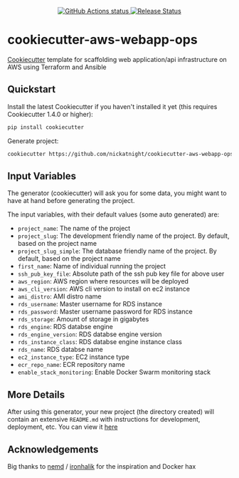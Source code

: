 <p align="center">
    <a href="https://github.com/nickatnight/cookiecutter-aws-webapp-ops/actions">
        <img alt="GitHub Actions status" src="https://github.com/nickatnight/cookiecutter-aws-webapp-ops/actions/workflows/main.yml/badge.svg">
    </a>
    <a href="https://github.com/nickatnight/cookiecutter-aws-webapp-ops/releases"><img alt="Release Status" src="https://img.shields.io/github/v/release/nickatnight/cookiecutter-aws-webapp-ops"></a>
</p>

# cookiecutter-aws-webapp-ops
[Cookiecutter](https://github.com/cookiecutter/cookiecutter) template for scaffolding web application/api infrastructure on AWS using Terraform and Ansible

## Quickstart
Install the latest Cookiecutter if you haven't installed it yet (this requires Cookiecutter 1.4.0 or higher):
```sh
pip install cookiecutter
```

Generate project:
```sh
cookiecutter https://github.com/nickatnight/cookiecutter-aws-webapp-ops.git
```

## Input Variables
The generator (cookiecutter) will ask you for some data, you might want to have at hand before generating the project.

The input variables, with their default values (some auto generated) are:

* `project_name`: The name of the project
* `project_slug`: The development friendly name of the project. By default, based on the project name
* `project_slug_simple`: The database friendly name of the project. By default, based on the project name
* `first_name`: Name of individual running the project
* `ssh_pub_key_file`: Absolute path of the ssh pub key file for above user
* `aws_region`: AWS region where resources will be deployed
* `aws_cli_version`: AWS cli version to install on ec2 instance
* `ami_distro`: AMI distro name
* `rds_username`: Master username for RDS instance
* `rds_password`: Master username password for RDS instance
* `rds_storage`: Amount of storage in gigabytes
* `rds_engine`: RDS databse engine
* `rds_engine_version`: RDS databse engine version
* `rds_instance_class`: RDS databse engine instance class
* `rds_name`: RDS databse name
* `ec2_instance_type`: EC2 instance type
* `ecr_repo_name`: ECR repository name
* `enable_stack_monitoring`: Enable Docker Swarm monitoring stack

## More Details
After using this generator, your new project (the directory created) will contain an extensive `README.md` with instructions for development, deployment, etc. You can view it [here](/%7B%7B%20cookiecutter.project_slug%20%7D%7D/README.md)

## Acknowledgements
Big thanks to [nemd](https://github.com/nemd/) / [ironhalik](https://github.com/ironhalik/) for the inspiration and Docker hax
